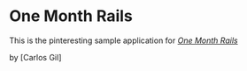# One Month Rails

This is the pinteresting sample application for 
[*One Month Rails*](http://onemonthrails.com)

by [Carlos Gil]